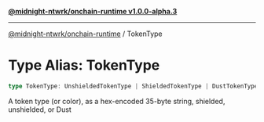 [**@midnight-ntwrk/onchain-runtime v1.0.0-alpha.3**](../README.md)

***

[@midnight-ntwrk/onchain-runtime](../globals.md) / TokenType

# Type Alias: TokenType

```ts
type TokenType: UnshieldedTokenType | ShieldedTokenType | DustTokenType;
```

A token type (or color), as a hex-encoded 35-byte string, shielded, unshielded, or Dust
